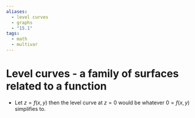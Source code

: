 ```yaml
---
aliases:
  - level curves
  - graphs
  - "15.1"
tags:
  - math
  - multivar
---
```

# Level curves - a family of surfaces related to a function
- Let $z = f(x, y)$ then the level curve at $z=0$ would be whatever $0=f(x, y)$ simplifies to.